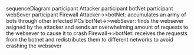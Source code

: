 sequenceDiagram
  participant Attacker
  participant botNet
  participant webSever
  participant Firewall
  Attacker->>botNet: accumulates an army of bots through other infected PCs
  botNet->>webSever: finds the websever asigned by the attacker and sends an overwhelming amount of requests to the websever to cause it to crash
  Firewall->>botNet: receives the requests from the botnet and redistributes them to different networks to avoid crashing the websever
